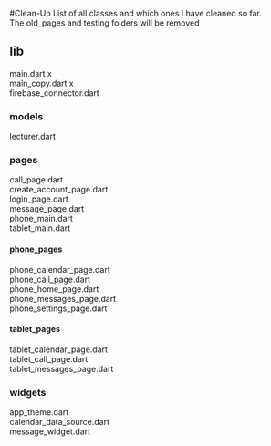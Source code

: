 #Clean-Up
List of all classes and which ones I have cleaned so far.  
The old_pages and testing folders will be removed  

## lib
main.dart x  
main_copy.dart x  
firebase_connector.dart  

### models
lecturer.dart  

### pages
call_page.dart  
create_account_page.dart  
login_page.dart  
message_page.dart  
phone_main.dart  
tablet_main.dart

#### phone_pages
phone_calendar_page.dart  
phone_call_page.dart  
phone_home_page.dart  
phone_messages_page.dart  
phone_settings_page.dart  

#### tablet_pages
tablet_calendar_page.dart  
tablet_call_page.dart  
tablet_messages_page.dart  

### widgets
app_theme.dart  
calendar_data_source.dart  
message_widget.dart  
